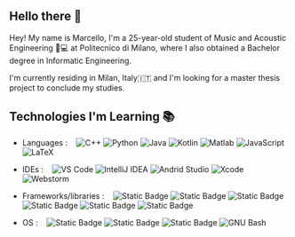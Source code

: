 ## Hello there :wave:

Hey! My name is Marcello, I'm a 25-year-old student of Music and Acoustic Engineering 🎹💻 at Politecnico di Milano, where I also obtained a Bachelor degree in Informatic Engineering.

I'm currently residing in Milan, Italy🇮🇹 and I'm looking for a master thesis project to conclude my studies.

## Technologies I'm Learning :books:
- Languages :   
![C++](https://img.shields.io/badge/C%2B%2B-%2300599C?logo=cplusplus&logoColor=white)
![Python](http://img.shields.io/badge/-Python-3776AB?logo=python&logoColor=fff7a1)
![Java](http://img.shields.io/badge/-Java-007396?style=logo=java&logoColor=ffffff)
![Kotlin](https://img.shields.io/badge/Kotlin-%237F52FF?logo=kotlin&logoColor=white)
![Matlab](https://img.shields.io/badge/Matlab-%2308609d?logoColor=white)
![JavaScript](https://img.shields.io/badge/-JavaScript-%23F7DF1C?logo=javascript&logoColor=000000&color=d1b01f)
![LaTeX](http://img.shields.io/badge/-LaTeX-008080?&logo=latex&logoColor=ffffff)

- IDEs :   
![VS Code](http://img.shields.io/badge/-VS%20Code-007ACC?logo=visual-studio-code&logoColor=ffffff)
![IntelliJ IDEA](http://img.shields.io/badge/-IntelliJ%20IDEA-purple?logo=intellij-idea&logoColor=ffffff)
![Andrid Studio](https://img.shields.io/badge/Android%20Studio-%233DDC84?logo=androidstudio&logoColor=white)
![Xcode](https://img.shields.io/badge/Xcode-%23147EFB?logo=xcode&logoColor=white)
![Webstorm](https://img.shields.io/badge/Webstorm-%23000000?logo=webstorm&logoColor=white)

- Frameworks/libraries :   
![Static Badge](https://img.shields.io/badge/Juce-%238DC63F?logo=juce&logoColor=white)
![Static Badge](https://img.shields.io/badge/Vulkan-%23A41E22?logo=vulkan&logoColor=white)
![Static Badge](https://img.shields.io/badge/Git-%23F05032?logo=git&logoColor=white)
![Static Badge](https://img.shields.io/badge/Processing-%23006699?logo=processingfoundation&logoColor=white)
![Static Badge](https://img.shields.io/badge/scikit--learn-%23F7931E?logo=scikitlearn&logoColor=white)
![Static Badge](https://img.shields.io/badge/Arduino-%2300878F?logo=arduino&logoColor=white)

- OS :   
![Static Badge](https://img.shields.io/badge/Android-%2334A853?logo=android&logoColor=white)
![Static Badge](https://img.shields.io/badge/macOS-black?logo=apple&logoColor=white)
![Static Badge](https://img.shields.io/badge/Ubuntu-%23E95420?logo=ubuntu&logoColor=white)
![GNU Bash](http://img.shields.io/badge/-GNU%20Bash-000000?logo=gnu-bash&logoColor=ffffff)
